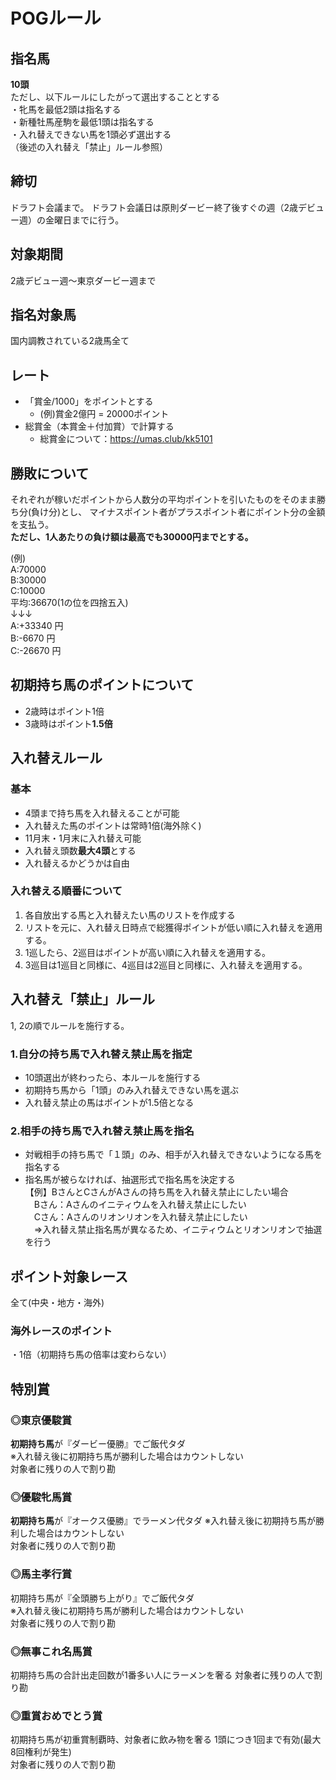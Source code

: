 # POGルール

## 指名馬
**10頭**  
ただし、以下ルールにしたがって選出することとする  
・牝馬を最低2頭は指名する  
・新種牡馬産駒を最低1頭は指名する  
・入れ替えできない馬を1頭必ず選出する  
（後述の入れ替え「禁止」ルール参照）

## 締切
ドラフト会議まで。
ドラフト会議日は原則ダービー終了後すぐの週（2歳デビュー週）の金曜日までに行う。

## 対象期間
2歳デビュー週～東京ダービー週まで

## 指名対象馬
国内調教されている2歳馬全て

## レート
- 「賞金/1000」をポイントとする  
  - (例)賞金2億円 = 20000ポイント
- 総賞金（本賞金＋付加賞）で計算する
  - 総賞金について：https://umas.club/kk5101

## 勝敗について
それぞれが稼いだポイントから人数分の平均ポイントを引いたものをそのまま勝ち分(負け分)とし、
マイナスポイント者がプラスポイント者にポイント分の金額を支払う。  
**ただし、1人あたりの負け額は最高でも30000円までとする。**

(例)  
A:70000  
B:30000  
C:10000  
平均:36670(1の位を四捨五入)  
↓↓↓  
A:+33340 円  
B:-6670 円  
C:-26670 円  

## 初期持ち馬のポイントについて
- 2歳時はポイント1倍  
- 3歳時はポイント**1.5倍**

## 入れ替えルール
### 基本
- 4頭まで持ち馬を入れ替えることが可能  
- 入れ替えた馬のポイントは常時1倍(海外除く)  
- 11月末・1月末に入れ替え可能  
- 入れ替え頭数**最大4頭**とする
- 入れ替えるかどうかは自由

### 入れ替える順番について
1. 各自放出する馬と入れ替えたい馬のリストを作成する
2. リストを元に、入れ替え日時点で総獲得ポイントが低い順に入れ替えを適用する。
3. 1巡したら、2巡目はポイントが高い順に入れ替えを適用する。
4. 3巡目は1巡目と同様に、4巡目は2巡目と同様に、入れ替えを適用する。


## 入れ替え「禁止」ルール
1, 2の順でルールを施行する。
### 1.自分の持ち馬で入れ替え禁止馬を指定
- 10頭選出が終わったら、本ルールを施行する  
- 初期持ち馬から「1頭」のみ入れ替えできない馬を選ぶ  
- 入れ替え禁止の馬はポイントが1.5倍となる

### 2.相手の持ち馬で入れ替え禁止馬を指名
- 対戦相手の持ち馬で「１頭」のみ、相手が入れ替えできないようになる馬を指名する  
- 指名馬が被らなければ、抽選形式で指名馬を決定する  
【例】BさんとCさんがAさんの持ち馬を入れ替え禁止にしたい場合  
　Bさん：Aさんのイニティウムを入れ替え禁止にしたい  
　Cさん：Aさんのリオンリオンを入れ替え禁止にしたい  
　⇒入れ替え禁止指名馬が異なるため、イニティウムとリオンリオンで抽選を行う

## ポイント対象レース
全て(中央・地方・海外)

### 海外レースのポイント
・1倍（初期持ち馬の倍率は変わらない）

## 特別賞
### ◎東京優駿賞
**初期持ち馬**が『ダービー優勝』でご飯代タダ  
※入れ替え後に初期持ち馬が勝利した場合はカウントしない  
対象者に残りの人で割り勘

### ◎優駿牝馬賞
**初期持ち馬**が『オークス優勝』でラーメン代タダ 
※入れ替え後に初期持ち馬が勝利した場合はカウントしない  
対象者に残りの人で割り勘

### ◎馬主孝行賞
初期持ち馬が『全頭勝ち上がり』でご飯代タダ  
※入れ替え後に初期持ち馬が勝利した場合はカウントしない  
対象者に残りの人で割り勘

### ◎無事これ名馬賞
初期持ち馬の合計出走回数が1番多い人にラーメンを奢る 
対象者に残りの人で割り勘

### ◎重賞おめでとう賞
初期持ち馬が初重賞制覇時、対象者に飲み物を奢る 
1頭につき1回まで有効(最大8回権利が発生)   
対象者に残りの人で割り勘


